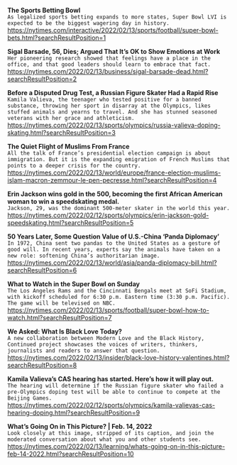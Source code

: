 **The Sports Betting Bowl**\
`As legalized sports betting expands to more states, Super Bowl LVI is expected to be the biggest wagering day in history.`\
https://nytimes.com/interactive/2022/02/13/sports/football/super-bowl-bets.html?searchResultPosition=1

**Sigal Barsade, 56, Dies; Argued That It’s OK to Show Emotions at Work**\
`Her pioneering research showed that feelings have a place in the office, and that good leaders should learn to embrace that fact.`\
https://nytimes.com/2022/02/13/business/sigal-barsade-dead.html?searchResultPosition=2

**Before a Disputed Drug Test, a Russian Figure Skater Had a Rapid Rise**\
`Kamila Valieva, the teenager who tested positive for a banned substance, throwing her sport in disarray at the Olympics, likes stuffed animals and yearns to travel. And she has stunned seasoned veterans with her grace and athleticism.`\
https://nytimes.com/2022/02/13/sports/olympics/russia-valieva-doping-skating.html?searchResultPosition=3

**The Quiet Flight of Muslims From France**\
`All the talk of France’s presidential election campaign is about immigration. But it is the expanding emigration of French Muslims that points to a deeper crisis for the country.`\
https://nytimes.com/2022/02/13/world/europe/france-election-muslims-islam-macron-zemmour-le-pen-pecresse.html?searchResultPosition=4

**Erin Jackson wins gold in the 500, becoming the first African American woman to win a speedskating medal.**\
`Jackson, 29, was the dominant 500-meter skater in the world this year.`\
https://nytimes.com/2022/02/12/sports/olympics/erin-jackson-gold-speedskating.html?searchResultPosition=5

**50 Years Later, Some Question Value of U.S.-China ‘Panda Diplomacy’**\
`In 1972, China sent two pandas to the United States as a gesture of good will. In recent years, experts say the animals have taken on a new role: softening China’s authoritarian image.`\
https://nytimes.com/2022/02/13/world/asia/panda-diplomacy-bill.html?searchResultPosition=6

**What to Watch in the Super Bowl on Sunday**\
`The Los Angeles Rams and the Cincinnati Bengals meet at SoFi Stadium, with kickoff scheduled for 6:30 p.m. Eastern time (3:30 p.m. Pacific). The game will be televised on NBC.`\
https://nytimes.com/2022/02/13/sports/football/super-bowl-how-to-watch.html?searchResultPosition=7

**We Asked: What Is Black Love Today?**\
`A new collaboration between Modern Love and the Black History, Continued project showcases the voices of writers, thinkers, journalists and readers to answer that question.`\
https://nytimes.com/2022/02/13/insider/black-love-history-valentines.html?searchResultPosition=8

**Kamila Valieva’s CAS hearing has started. Here’s how it will play out.**\
`The hearing will determine if the Russian figure skater who failed a pre-Olympics doping test will be able to continue to compete at the Beijing Games.`\
https://nytimes.com/2022/02/12/sports/olympics/kamila-valievas-cas-hearing-doping.html?searchResultPosition=9

**What’s Going On in This Picture? | Feb. 14, 2022**\
`Look closely at this image, stripped of its caption, and join the moderated conversation about what you and other students see.`\
https://nytimes.com/2022/02/13/learning/whats-going-on-in-this-picture-feb-14-2022.html?searchResultPosition=10

